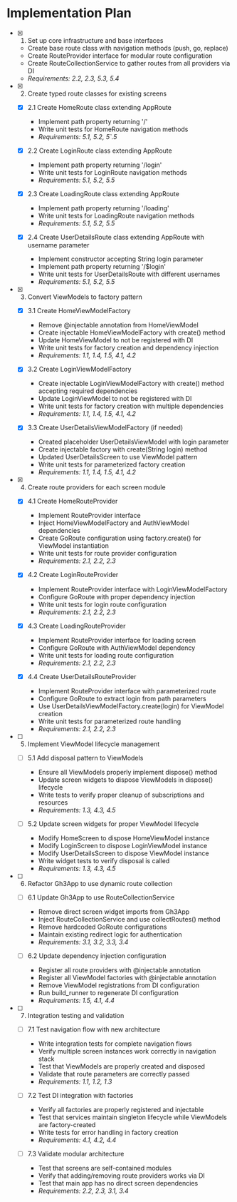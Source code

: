 # Implementation Plan

- [x] 1. Set up core infrastructure and base interfaces
  - Create base route class with navigation methods (push, go, replace)
  - Create RouteProvider interface for modular route configuration
  - Create RouteCollectionService to gather routes from all providers via DI
  - _Requirements: 2.2, 2.3, 5.3, 5.4_

- [x] 2. Create typed route classes for existing screens
  - [x] 2.1 Create HomeRoute class extending AppRoute
    - Implement path property returning '/'
    - Write unit tests for HomeRoute navigation methods
    - _Requirements: 5.1, 5.2, 5`.5_
  
  - [x] 2.2 Create LoginRoute class extending AppRoute
    - Implement path property returning '/login'
    - Write unit tests for LoginRoute navigation methods
    - _Requirements: 5.1, 5.2, 5.5_
  
  - [x] 2.3 Create LoadingRoute class extending AppRoute
    - Implement path property returning '/loading'
    - Write unit tests for LoadingRoute navigation methods
    - _Requirements: 5.1, 5.2, 5.5_
  
  - [x] 2.4 Create UserDetailsRoute class extending AppRoute with username parameter
    - Implement constructor accepting String login parameter
    - Implement path property returning '/$login'
    - Write unit tests for UserDetailsRoute with different usernames
    - _Requirements: 5.1, 5.2, 5.5_

- [x] 3. Convert ViewModels to factory pattern
  - [x] 3.1 Create HomeViewModelFactory
    - Remove @injectable annotation from HomeViewModel
    - Create injectable HomeViewModelFactory with create() method
    - Update HomeViewModel to not be registered with DI
    - Write unit tests for factory creation and dependency injection
    - _Requirements: 1.1, 1.4, 1.5, 4.1, 4.2_
  
  - [x] 3.2 Create LoginViewModelFactory
    - Create injectable LoginViewModelFactory with create() method accepting required dependencies
    - Update LoginViewModel to not be registered with DI
    - Write unit tests for factory creation with multiple dependencies
    - _Requirements: 1.1, 1.4, 1.5, 4.1, 4.2_
  
  - [x] 3.3 Create UserDetailsViewModelFactory (if needed)
    - Created placeholder UserDetailsViewModel with login parameter
    - Create injectable factory with create(String login) method
    - Updated UserDetailsScreen to use ViewModel pattern
    - Write unit tests for parameterized factory creation
    - _Requirements: 1.1, 1.4, 1.5, 4.1, 4.2_

- [x] 4. Create route providers for each screen module
  - [x] 4.1 Create HomeRouteProvider
    - Implement RouteProvider interface
    - Inject HomeViewModelFactory and AuthViewModel dependencies
    - Create GoRoute configuration using factory.create() for ViewModel instantiation
    - Write unit tests for route provider configuration
    - _Requirements: 2.1, 2.2, 2.3_
  
  - [x] 4.2 Create LoginRouteProvider
    - Implement RouteProvider interface with LoginViewModelFactory
    - Configure GoRoute with proper dependency injection
    - Write unit tests for login route configuration
    - _Requirements: 2.1, 2.2, 2.3_
  
  - [x] 4.3 Create LoadingRouteProvider
    - Implement RouteProvider interface for loading screen
    - Configure GoRoute with AuthViewModel dependency
    - Write unit tests for loading route configuration
    - _Requirements: 2.1, 2.2, 2.3_
  
  - [x] 4.4 Create UserDetailsRouteProvider
    - Implement RouteProvider interface with parameterized route
    - Configure GoRoute to extract login from path parameters
    - Use UserDetailsViewModelFactory.create(login) for ViewModel creation
    - Write unit tests for parameterized route handling
    - _Requirements: 2.1, 2.2, 2.3_

- [ ] 5. Implement ViewModel lifecycle management
  - [ ] 5.1 Add disposal pattern to ViewModels
    - Ensure all ViewModels properly implement dispose() method
    - Update screen widgets to dispose ViewModels in dispose() lifecycle
    - Write tests to verify proper cleanup of subscriptions and resources
    - _Requirements: 1.3, 4.3, 4.5_
  
  - [ ] 5.2 Update screen widgets for proper ViewModel lifecycle
    - Modify HomeScreen to dispose HomeViewModel instance
    - Modify LoginScreen to dispose LoginViewModel instance
    - Modify UserDetailsScreen to dispose ViewModel instance
    - Write widget tests to verify disposal is called
    - _Requirements: 1.3, 4.3, 4.5_

- [ ] 6. Refactor Gh3App to use dynamic route collection
  - [ ] 6.1 Update Gh3App to use RouteCollectionService
    - Remove direct screen widget imports from Gh3App
    - Inject RouteCollectionService and use collectRoutes() method
    - Remove hardcoded GoRoute configurations
    - Maintain existing redirect logic for authentication
    - _Requirements: 3.1, 3.2, 3.3, 3.4_
  
  - [ ] 6.2 Update dependency injection configuration
    - Register all route providers with @injectable annotation
    - Register all ViewModel factories with @injectable annotation
    - Remove ViewModel registrations from DI configuration
    - Run build_runner to regenerate DI configuration
    - _Requirements: 1.5, 4.1, 4.4_

- [ ] 7. Integration testing and validation
  - [ ] 7.1 Test navigation flow with new architecture
    - Write integration tests for complete navigation flows
    - Verify multiple screen instances work correctly in navigation stack
    - Test that ViewModels are properly created and disposed
    - Validate that route parameters are correctly passed
    - _Requirements: 1.1, 1.2, 1.3_
  
  - [ ] 7.2 Test DI integration with factories
    - Verify all factories are properly registered and injectable
    - Test that services maintain singleton lifecycle while ViewModels are factory-created
    - Write tests for error handling in factory creation
    - _Requirements: 4.1, 4.2, 4.4_
  
  - [ ] 7.3 Validate modular architecture
    - Test that screens are self-contained modules
    - Verify that adding/removing route providers works via DI
    - Test that main app has no direct screen dependencies
    - _Requirements: 2.2, 2.3, 3.1, 3.4_